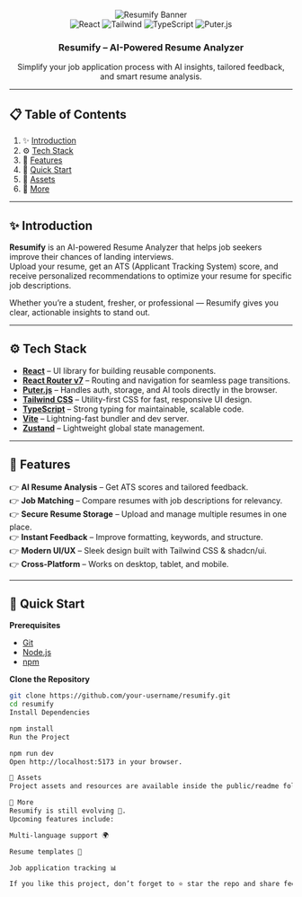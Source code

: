 <div align="center">
  <br />
    <img src="public/readme/hero.webp" alt="Resumify Banner">
  <br />

  <div>
    <img alt="React" src="https://img.shields.io/badge/React-4c84f3?style=for-the-badge&logo=react&logoColor=white">
    <img alt="Tailwind" src="https://img.shields.io/badge/-Tailwind-38B2AC?style=for-the-badge&logo=tailwind-css&logoColor=white">
    <img alt="TypeScript" src="https://img.shields.io/badge/-TypeScript-3178C6?style=for-the-badge&logo=typescript&logoColor=white">
    <img alt="Puter.js" src="https://img.shields.io/badge/Puter.js-181758?style=for-the-badge&logoColor=white">
  </div>

  <h3 align="center">Resumify – AI-Powered Resume Analyzer</h3>

  <div align="center">
    Simplify your job application process with AI insights, tailored feedback, and smart resume analysis.
  </div>
</div>

---

## 📋 Table of Contents
1. ✨ [Introduction](#introduction)  
2. ⚙️ [Tech Stack](#tech-stack)  
3. 🔋 [Features](#features)  
4. 🤸 [Quick Start](#quick-start)  
5. 🔗 [Assets](#assets)  
6. 🚀 [More](#more)  

---

## ✨ Introduction
**Resumify** is an AI-powered Resume Analyzer that helps job seekers improve their chances of landing interviews.  
Upload your resume, get an ATS (Applicant Tracking System) score, and receive personalized recommendations to optimize your resume for specific job descriptions.  

Whether you’re a student, fresher, or professional — Resumify gives you clear, actionable insights to stand out.  

---

## ⚙️ Tech Stack
- **[React](https://react.dev/)** – UI library for building reusable components.  
- **[React Router v7](https://reactrouter.com/)** – Routing and navigation for seamless page transitions.  
- **[Puter.js](https://puter.com/)** – Handles auth, storage, and AI tools directly in the browser.  
- **[Tailwind CSS](https://tailwindcss.com/)** – Utility-first CSS for fast, responsive UI design.  
- **[TypeScript](https://www.typescriptlang.org/)** – Strong typing for maintainable, scalable code.  
- **[Vite](https://vitejs.dev/)** – Lightning-fast bundler and dev server.  
- **[Zustand](https://github.com/pmndrs/zustand)** – Lightweight global state management.  

---

## 🔋 Features
👉 **AI Resume Analysis** – Get ATS scores and tailored feedback.  
👉 **Job Matching** – Compare resumes with job descriptions for relevancy.  
👉 **Secure Resume Storage** – Upload and manage multiple resumes in one place.  
👉 **Instant Feedback** – Improve formatting, keywords, and structure.  
👉 **Modern UI/UX** – Sleek design built with Tailwind CSS & shadcn/ui.  
👉 **Cross-Platform** – Works on desktop, tablet, and mobile.  

---

## 🤸 Quick Start

**Prerequisites**
- [Git](https://git-scm.com/)  
- [Node.js](https://nodejs.org/en)  
- [npm](https://www.npmjs.com/)  

**Clone the Repository**
```bash
git clone https://github.com/your-username/resumify.git
cd resumify
Install Dependencies

npm install
Run the Project

npm run dev
Open http://localhost:5173 in your browser.

🔗 Assets
Project assets and resources are available inside the public/readme folder.

🚀 More
Resumify is still evolving 🚧.
Upcoming features include:

Multi-language support 🌍

Resume templates 📄

Job application tracking 📊

If you like this project, don’t forget to ⭐ star the repo and share feedback!